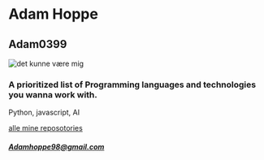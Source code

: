 # Adam Hoppe
## Adam0399
![det kunne være mig](https://user-images.githubusercontent.com/113335316/215455016-f6f9dff8-9e08-434a-92d5-26aeb422d9dd.png)

### A prioritized list of Programming languages and technologies you wanna work with.

Python, javascript, AI

[alle mine reposotories](https://github.com/Adam0399?tab=repositories)

##### Adamhoppe98@gmail.com

